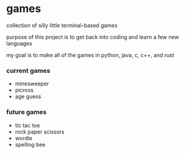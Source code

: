 # games
collection of silly little terminal-based games

purpose of this project is to get back into coding and learn a few new languages

my goal is to make all of the games in python, java, c, c++, and rust

### current games
- minesweeper
- picross
- age guess

### future games
- tic tac toe
- rock paper scissors
- wordle
- spelling bee
